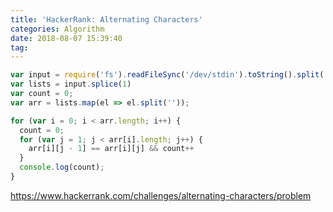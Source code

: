 ```yaml
---
title: 'HackerRank: Alternating Characters'
categories: Algorithm
date: 2018-08-07 15:39:40
tag:
---
```


```js
var input = require('fs').readFileSync('/dev/stdin').toString().split('\n');
var lists = input.splice(1)
var count = 0;
var arr = lists.map(el => el.split(''));

for (var i = 0; i < arr.length; i++) {
  count = 0;
  for (var j = 1; j < arr[i].length; j++) {
    arr[i][j - 1] == arr[i][j] && count++
  }
  console.log(count);
}
```

https://www.hackerrank.com/challenges/alternating-characters/problem